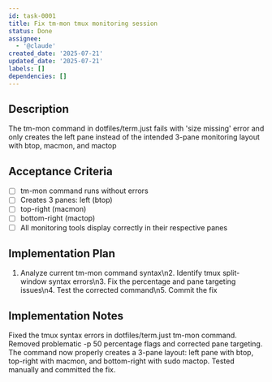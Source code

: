 ```yaml
---
id: task-0001
title: Fix tm-mon tmux monitoring session
status: Done
assignee:
  - '@claude'
created_date: '2025-07-21'
updated_date: '2025-07-21'
labels: []
dependencies: []
---
```


## Description

The tm-mon command in dotfiles/term.just fails with 'size missing' error and only creates the left pane instead of the intended 3-pane monitoring layout with btop, macmon, and mactop

## Acceptance Criteria

- [ ] tm-mon command runs without errors
- [ ] Creates 3 panes: left (btop)
- [ ] top-right (macmon)
- [ ] bottom-right (mactop)
- [ ] All monitoring tools display correctly in their respective panes

## Implementation Plan

1. Analyze current tm-mon command syntax\n2. Identify tmux split-window syntax errors\n3. Fix the percentage and pane targeting issues\n4. Test the corrected command\n5. Commit the fix

## Implementation Notes

Fixed the tmux syntax errors in dotfiles/term.just tm-mon command. Removed problematic -p 50 percentage flags and corrected pane targeting. The command now properly creates a 3-pane layout: left pane with btop, top-right with macmon, and bottom-right with sudo mactop. Tested manually and committed the fix.
